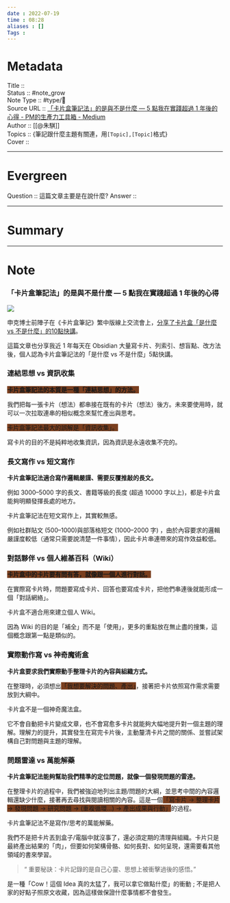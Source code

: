 ```yaml
---
date : 2022-07-19
time : 08:28
aliases : []
Tags : 
---
```

# Metadata
Title :: <br>
Status :: #note_grow <br>
Note Type :: #type/📰<br>
Source URL :: [「卡片盒筆記法」的是與不是什麼 — 5 點我在實踐超過 1 年後的心得 - PM的生產力工具箱 - Medium](https://medium.com/pm%E7%9A%84%E7%94%9F%E7%94%A2%E5%8A%9B%E5%B7%A5%E5%85%B7%E7%AE%B1/%E5%8D%A1%E7%89%87%E7%9B%92%E7%AD%86%E8%A8%98%E6%B3%95-%E7%9A%84%E6%98%AF%E8%88%87%E4%B8%8D%E6%98%AF%E4%BB%80%E9%BA%BC-ffdaf64419b7)<br>
Author :: [[@朱騏]]<br>
Topics :: {筆記跟什麼主題有關連，用`[Topic],[Topic]`格式}<br>
Cover ::

---
# Evergreen
Question :: 這篇文章主要是在說什麼?
Answer ::

---

# Summary
---

# Note

### 「卡片盒筆記法」的是與不是什麼 — 5 點我在實踐超過 1 年後的心得

![](C:\Users\sssss\OneDrive\Desktop\obsidian\zettelkasten\zettelkasten\Extras\Media\image\0duGOzxHoYZzckPRZ.jpeg)

申克博士前陣子在《卡片盒筆記》繁中版線上交流會上，[分享了卡片盒「是什麼 vs 不是什麼」的10點快講](https://medium.com/pm%E7%9A%84%E7%94%9F%E7%94%A2%E5%8A%9B%E5%B7%A5%E5%85%B7%E7%AE%B1/%E5%8D%A1%E7%89%87%E7%9B%92%E7%AD%86%E8%A8%98%E6%B3%95-%E7%B9%81%E9%AB%94%E4%B8%AD%E6%96%87%E7%B7%9A%E4%B8%8A%E4%BA%A4%E6%B5%81%E8%AC%9B%E5%BA%A7-f7de1819aadd)。

這篇文章也分享我近 1 年每天在 Obsidian 大量寫卡片、列索引、想盲點、改方法後，個人認為卡片盒筆記法的「是什麼 vs 不是什麼」5點快講。

### 連結思想 vs 資訊收集

**<span style="background:#7a3f1f">卡片盒筆記法的本質是一種「連結思想」的方法。</span>**

我們把每一張卡片（想法）都串接在既有的卡片（想法）後方。未來要使用時，就可以一次拉取連串的相似概念來幫忙產出與思考。

<span style="background:#7a3f1f">卡片盒筆記法最大的誤解是「資訊收集」。</span>

寫卡片的目的不是純粹地收集資訊，因為資訊是永遠收集不完的。

### 長文寫作 vs 短文寫作

**卡片盒筆記法適合寫作邏輯嚴謹、需要反覆推敲的長文。**

例如 3000–5000 字的長文、書籍等級的長度 (超過 10000 字以上)，都是卡片盒能夠明顯發揮長處的地方。

卡片盒筆記法在短文寫作上，其實較無感。

例如社群貼文 (500–1000)與部落格短文 (1000–2000 字) ，由於內容要求的邏輯嚴謹度較低（通常只需要說清楚一件事情），因此卡片串連帶來的寫作效益較低。

### 對話夥伴 vs 個人維基百科（Wiki）

**<span style="background:#7a3f1f">卡片盒中的卡片要有問有答，就像跟一個人進行對話。</span>**

在實際寫卡片時，問題要寫成卡片、回答也要寫成卡片，把他們串連後就能形成一個「對話網絡」。

卡片盒不適合用來建立個人 Wiki。

因為 Wiki 的目的是「補全」而不是「使用」，更多的重點放在無止盡的搜集，這個概念跟第一點是類似的。

### 實際動作寫 vs 神奇魔術盒

**卡片盒要求我們實際動手整理卡片的內容與組織方式。**

在整理時，必須想出<span style="background:#7a3f1f">「我想要解決的問題、產出」</span>，接著把卡片依照寫作需求需要放到大綱中。

卡片盒不是一個神奇魔法盒。

它不會自動把卡片變成文章，也不會寫愈多卡片就能夠大幅地提升對一個主題的理解。理解力的提升，其實發生在寫完卡片後，主動釐清卡片之間的關係、並嘗試架構自己對問題與主題的理解。

### 問題雷達 vs 萬能解藥

**卡片盒筆記法能夠幫助我們精準的定位問題，就像一個發現問題的雷達。**

在整理卡片的過程中，我們被強迫地列出主題/問題的大綱，並思考中間的內容邏輯還缺少什麼，接著再去尋找與閱讀相關的內容。這是一個<span style="background:#7a3f1f">「寫卡片 -> 整理卡片 -> 發現問題 -> 研究問題 -> (重複循環…) -> 產出成果與行動」</span>的過程。

卡片盒筆記法不是寫作/思考的萬能解藥。

我們不是把卡片丟到盒子/電腦中就沒事了，還必須定期的清理與組織。卡片只是最終產出結果的「肉」，但要如何架構骨骼、如何長對、如何呈現，還需要看其他領域的書來學習。

> “ 重要秘訣：卡片記錄的是自己心靈、思想上被衝擊過後的感悟。”

是一種「Cow！這個 Idea 真的太猛了，我可以拿它做點什麼」的衝動 ; 不是把人家的好點子照原文收藏，因為這樣做保證什麼事情都不會發生。